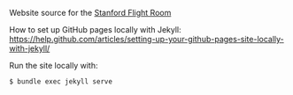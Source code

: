 Website source for the [Stanford Flight Room](https://stanfordflightroom.github.io/)

How to set up GitHub pages locally with Jekyll:
https://help.github.com/articles/setting-up-your-github-pages-site-locally-with-jekyll/

Run the site locally with:
```
$ bundle exec jekyll serve
```
